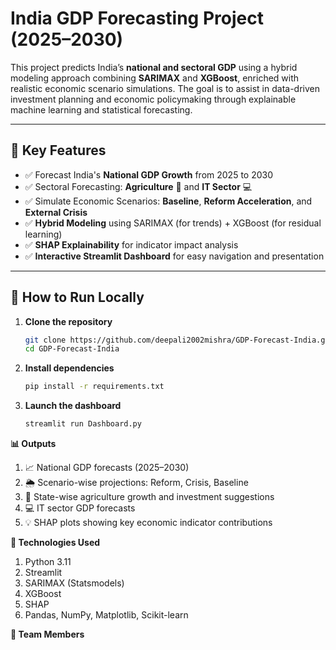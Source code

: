 # India GDP Forecasting Project (2025–2030)

This project predicts India’s **national and sectoral GDP** using a hybrid modeling approach combining **SARIMAX** and **XGBoost**, enriched with realistic economic scenario simulations. The goal is to assist in data-driven investment planning and economic policymaking through explainable machine learning and statistical forecasting.

---

## 🌟 Key Features

- ✅ Forecast India's **National GDP Growth** from 2025 to 2030
- ✅ Sectoral Forecasting: **Agriculture** 🌾 and **IT Sector** 💻
- ✅ Simulate Economic Scenarios: **Baseline**, **Reform Acceleration**, and **External Crisis**
- ✅ **Hybrid Modeling** using SARIMAX (for trends) + XGBoost (for residual learning)
- ✅ **SHAP Explainability** for indicator impact analysis
- ✅ **Interactive Streamlit Dashboard** for easy navigation and presentation

---

## 🚀 How to Run Locally

1. **Clone the repository**  
   ```bash
   git clone https://github.com/deepali2002mishra/GDP-Forecast-India.git
   cd GDP-Forecast-India

2. **Install dependencies**
   ```bash
   pip install -r requirements.txt

3. **Launch the dashboard**
   ```bash
   streamlit run Dashboard.py


**📊 Outputs**

1. 📈 National GDP forecasts (2025–2030)
2. 🌦 Scenario-wise projections: Reform, Crisis, Baseline
3. 🌾 State-wise agriculture growth and investment suggestions
4. 💻 IT sector GDP forecasts
5. 💡 SHAP plots showing key economic indicator contributions


**📌 Technologies Used**

1. Python 3.11
2. Streamlit
3. SARIMAX (Statsmodels)
4. XGBoost
5. SHAP
6. Pandas, NumPy, Matplotlib, Scikit-learn

**🤝 Team Members**
